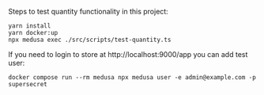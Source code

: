 Steps to test quantity functionality in this project:
```
yarn install
yarn docker:up
npx medusa exec ./src/scripts/test-quantity.ts
```

If you need to login to store at http://localhost:9000/app you can add test user:
```
docker compose run --rm medusa npx medusa user -e admin@example.com -p supersecret
```
